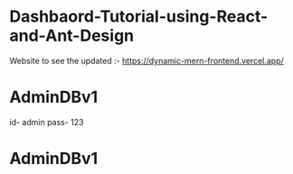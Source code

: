 # Dashbaord-Tutorial-using-React-and-Ant-Design
Website to see the updated :- https://dynamic-mern-frontend.vercel.app/
# AdminDBv1
id- admin
pass- 123
# AdminDBv1
